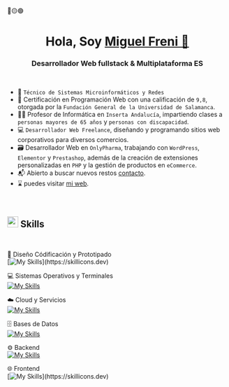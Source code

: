 

<div>
🔴🟡🟢<br>
</div>


<h1 align="center">Hola, Soy <a href="https://github.com/Miguel-Freni" target="blank">
Miguel Freni 👋</a></h1>
<h3 align="center">Desarrollador Web fullstack & Multiplataforma &#69;&#83;</h3>



<br>

- 🛜 `Técnico de Sistemas Microinformáticos y Redes`
- 🧵 Certificación en Programación Web con una calificación de `9,8`, otorgada por la `Fundación General de la Universidad de Salamanca`.
- 👨‍💻 Profesor de Informática en `Inserta Andalucía`, impartiendo clases a `personas mayores de 65 años` y `personas con discapacidad`.
- 💻 `Desarrollador Web Freelance`, diseñando y programando sitios web corporativos para diversos comercios.
- 🗃️ Desarrollador Web en `OnlyPharma`, trabajando con `WordPress`, `Elementor` y `Prestashop`, además de la creación de extensiones personalizadas en `PHP` y la gestión de productos en `eCommerce`.
- 📬 Abierto a buscar nuevos restos [contacto](mailto:contacto@miguelfreni.com).
- ⌛ puedes visitar [mi web](https://miguelfreni.com).
<br>


## <img src="https://media2.giphy.com/media/QssGEmpkyEOhBCb7e1/giphy.gif?cid=ecf05e47a0n3gi1bfqntqmob8g9aid1oyj2wr3ds3mg700bl&rid=giphy.gif" width ="25"><b> Skills</b>
<br>


🎨 Diseño Códificación y Prototipado <br>
[![My Skills](https://skillicons.dev/icons?i=figma,androidstudio,vscode,git,idea,phpstorm,pycharm,sublime,wordpress,)](https://skillicons.dev)


💻 Sistemas Operativos y Terminales <br>
[![My Skills](https://skillicons.dev/icons?i=linux,kali,apple,windows,bash,powershell, )](https://skillicons.dev)


☁️ Cloud y Servicios  <br>
[![My Skills](https://skillicons.dev/icons?i=firebase,supabase,cloudflare,vercel, )](https://skillicons.dev)


🗄️ Bases de Datos <br>
[![My Skills](https://skillicons.dev/icons?i=mysql,postgres,sqlite,mongodb, )](https://skillicons.dev)

⚙️ Backend <br>
[![My Skills](https://skillicons.dev/icons?i=nodejs,express,laravel,php,py,kotlin, )](https://skillicons.dev)

🌐 Frontend <br>
[![My Skills](https://skillicons.dev/icons?i=html,css,js,jquery,ts,bootstrap,sass,react,angular,nextjs,)](https://skillicons.dev)
